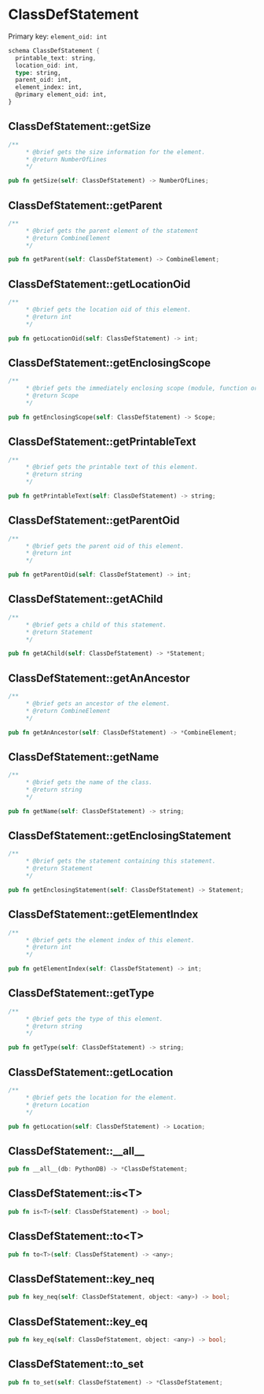 # ClassDefStatement

Primary key: `element_oid: int`

```rust
schema ClassDefStatement {
  printable_text: string,
  location_oid: int,
  type: string,
  parent_oid: int,
  element_index: int,
  @primary element_oid: int,
}
```
## ClassDefStatement::getSize

```rust
/**
     * @brief gets the size information for the element.
     * @return NumberOfLines
     */
```
```rust
pub fn getSize(self: ClassDefStatement) -> NumberOfLines;
```
## ClassDefStatement::getParent

```rust
/**
     * @brief gets the parent element of the statement
     * @return CombineElement 
     */
```
```rust
pub fn getParent(self: ClassDefStatement) -> CombineElement;
```
## ClassDefStatement::getLocationOid

```rust
/**
     * @brief gets the location oid of this element.
     * @return int
     */
```
```rust
pub fn getLocationOid(self: ClassDefStatement) -> int;
```
## ClassDefStatement::getEnclosingScope

```rust
/**
     * @brief gets the immediately enclosing scope (module, function or class) whose body contains this statement.
     * @return Scope 
     */
```
```rust
pub fn getEnclosingScope(self: ClassDefStatement) -> Scope;
```
## ClassDefStatement::getPrintableText

```rust
/**
     * @brief gets the printable text of this element.
     * @return string
     */
```
```rust
pub fn getPrintableText(self: ClassDefStatement) -> string;
```
## ClassDefStatement::getParentOid

```rust
/**
     * @brief gets the parent oid of this element.
     * @return int
     */
```
```rust
pub fn getParentOid(self: ClassDefStatement) -> int;
```
## ClassDefStatement::getAChild

```rust
/**
     * @brief gets a child of this statement.
     * @return Statement 
     */
```
```rust
pub fn getAChild(self: ClassDefStatement) -> *Statement;
```
## ClassDefStatement::getAnAncestor

```rust
/**
     * @brief gets an ancestor of the element.
     * @return CombineElement 
     */
```
```rust
pub fn getAnAncestor(self: ClassDefStatement) -> *CombineElement;
```
## ClassDefStatement::getName

```rust
/**
     * @brief gets the name of the class.
     * @return string 
     */
```
```rust
pub fn getName(self: ClassDefStatement) -> string;
```
## ClassDefStatement::getEnclosingStatement

```rust
/**
     * @brief gets the statement containing this statement.
     * @return Statement 
     */
```
```rust
pub fn getEnclosingStatement(self: ClassDefStatement) -> Statement;
```
## ClassDefStatement::getElementIndex

```rust
/**
     * @brief gets the element index of this element.
     * @return int
     */
```
```rust
pub fn getElementIndex(self: ClassDefStatement) -> int;
```
## ClassDefStatement::getType

```rust
/**
     * @brief gets the type of this element.
     * @return string
     */
```
```rust
pub fn getType(self: ClassDefStatement) -> string;
```
## ClassDefStatement::getLocation

```rust
/**
     * @brief gets the location for the element.
     * @return Location
     */
```
```rust
pub fn getLocation(self: ClassDefStatement) -> Location;
```
## ClassDefStatement::\_\_all\_\_

```rust
pub fn __all__(db: PythonDB) -> *ClassDefStatement;
```
## ClassDefStatement::is\<T\>

```rust
pub fn is<T>(self: ClassDefStatement) -> bool;
```
## ClassDefStatement::to\<T\>

```rust
pub fn to<T>(self: ClassDefStatement) -> <any>;
```
## ClassDefStatement::key\_neq

```rust
pub fn key_neq(self: ClassDefStatement, object: <any>) -> bool;
```
## ClassDefStatement::key\_eq

```rust
pub fn key_eq(self: ClassDefStatement, object: <any>) -> bool;
```
## ClassDefStatement::to\_set

```rust
pub fn to_set(self: ClassDefStatement) -> *ClassDefStatement;
```
